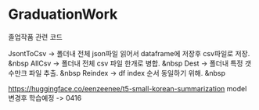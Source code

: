 # GraduationWork
졸업작품 관련 코드


JsontToCsv -> 폴더내 전체 json파일 읽어서 dataframe에 저장후 csv파일로 저장. &nbsp 
AllCsv -> 폴더내 전체 csv 파일 한개로 병합. &nbsp 
Dest -> 폴더내 특정 갯수만크 파일 추출. &nbsp 
Reindex -> df index 순서 동일하기 위해. &nbsp 


https://huggingface.co/eenzeenee/t5-small-korean-summarization model 변경후 학습예정 -> 0416
